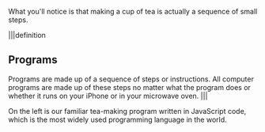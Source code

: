What you'll notice is that making a cup of tea is actually a sequence of small steps.

|||definition
## Programs
Programs are made up of a sequence of steps or instructions. All computer programs are made up of these steps no matter what the program does or whether it runs on your iPhone or in your microwave oven.
|||

On the left is our familiar tea-making program written in JavaScript code, which is the most widely used programming language in the world.

